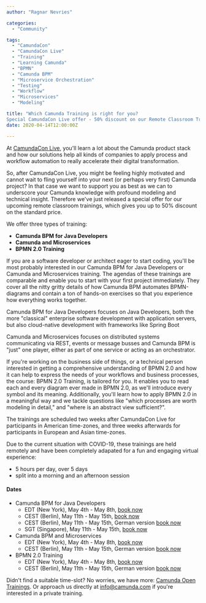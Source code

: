 ```yaml
---
author: "Ragnar Nevries"

categories:
  - "Community"

tags:
  - "CamundaCon"
  - "CamundaCon Live"
  - "Training"
  - "Learning Camunda"
  - "BPMN"
  - "Camunda BPM"
  - "Microservice Orchestration"
  - "Testing"
  - "Workflow"
  - "Microservices"
  - "Modeling"

title: "Which Camunda Training is right for you? 
Special CamundaCon Live offer - 50% discount on our Remote Classroom Trainings"
date: 2020-04-14T12:00:00Z

---
```


At [CamundaCon Live](https://www.camundacon.com/live/), you'll learn a lot about the Camunda product stack and how our solutions help all kinds of companies to apply process and workflow automation to really accelerate their digital transformation.

So, after CamundaCon Live, you might be feeling highly motivated and cannot wait to fling yourself into your next (or perhaps very first) Camunda project?
In that case we want to support you as best as we can to underscore your Camunda knowledge with profound modeling and technical insight.
Therefore we've just released a special offer for our upcoming remote classroom trainings, which gives you up to 50% discount on the standard price.

<!--more-->

We offer three types of training:

- **Camunda BPM for Java Developers**
- **Camunda and Microservices**
- **BPMN 2.0 Training**

If you are a software developer or architect eager to start coding, you'll be most probably interested in our Camunda BPM for Java Developers or Camunda and Microservices training. The agendas of these trainings are comparable and enable you to start with your first project immediately. They cover all the nitty gritty details of how Camunda BPM automates BPMN-diagrams and contain a ton of hands-on exercises so that you experience how everything works together.

Camunda BPM for Java Developers focuses on Java Developers, both the more "classical" enterprise software development with application servers, but also cloud-native development with frameworks like Spring Boot

Camunda and Microservices focuses on distributed systems communicating via REST, events or message busses and Camunda BPM is "just" one player, either as part of one service or acting as an orchestrator.

If you're working on the business side of things, or a technical person interested in getting a comprehensive understanding of BPMN 2.0 and how it can help to express the needs of your workflows and business processes, the course: BPMN 2.0 Training, is tailored for you.
It enables you to read each and every diagram ever made in BPMN 2.0, as we'll introduce every symbol and its meaning.
Additionally, you'll learn how to apply BPMN 2.0 in a meaningful way and we tackle questions like "which processes are worth modeling in detail," and "where is an abstract view sufficient?".

The trainings are scheduled two weeks after CamundaCon Live for participants in American time-zones, and three weeks afterwards for participants in European and Asian time-zones.

Due to the current situation with COVID-19, these trainings are held remotely and have been completely adapated for a fun and engaging virtual experience:

- 5 hours per day, over 5 days
- split into a morning and an afternoon session


#### Dates

- Camunda BPM for Java Developers
  - EDT (New York), May 4th - May 8th, [book now](https://www.eventbrite.com/e/camunda-bpm-for-java-developers-remote-tickets-101328981712)
  - CEST (Berlin), May 11th - May 15th, [book now](https://www.eventbrite.com/e/camunda-bpm-for-java-developers-remote-tickets-101310368038)
  - CEST (Berlin), May 11th - May 15th, German version [book now](https://www.eventbrite.com/e/camunda-bpm-fur-java-entwickler-remote-tickets-82794583829)
  - SGT (Singapore), May 11th - May 15th, [book now](https://www.eventbrite.com/e/camunda-bpm-for-java-developers-remote-tickets-101317336882)
- Camunda BPM and Microservices
  - EDT (New York), May 4th - May 8th, [book now](https://www.eventbrite.com/e/camunda-bpm-and-microservices-remote-tickets-101332606554)
  - CEST (Berlin), May 11th - May 15th, German version [book now](https://www.eventbrite.com/e/camunda-bpm-in-microservice-umgebungen-remote-tickets-101313393086)
- BPMN 2.0 Training
  - EDT (New York), May 4th - May 8th, [book now](https://www.eventbrite.com/e/bpmn-20-training-tickets-94153051311)
  - CEST (Berlin), May 11th - May 15th, German version [book now](https://www.eventbrite.com/e/praxiskurs-bpmn-20-remote-tickets-82796507583)

Didn't find a suitable time-slot?
No worries, we have more: [Camunda Open Trainings](https://camunda.com/services/training/).
Or approach us directly at info@camunda.com if you're interested in a private training.
